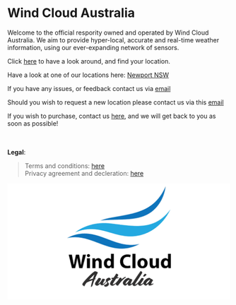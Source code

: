 # Wind Cloud Australia
Welcome to the official respority owned and operated by Wind Cloud Australia. We aim to provide hyper-local, accurate and real-time weather information, using our ever-expanding network of sensors.

Click [here](https://windcloud.com.au) to have a look around, and find your location. 
<br>

Have a look at one of our locations here: [Newport NSW](windcloud.com.au/newport/)

If you have any issues, or feedback contact us via [email](mailto:hello@windcloud.com.au)

Should you wish to request a new location please contact us via this [email](mailto:james@windcloud.com.au)

If you wish to purchase, contact us [here](https://windcloud.com.au/purchase/), and we will get back to you as soon as possible!

<br><br>
**Legal**:

> Terms and conditions: [here](https://windcloud.com.au/terms/) <br>
> Privacy agreement and decleration: [here](https://windcloud.com.au/privacy)

![Logo](imgs/banner.png)
